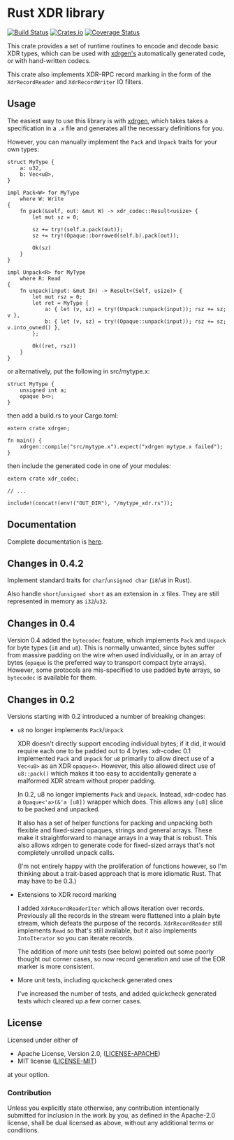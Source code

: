 # Rust XDR library

[![Build Status](https://travis-ci.org/jsgf/rust-xdr.svg?branch=master)](https://travis-ci.org/jsgf/rust-xdr)
[![Crates.io](https://img.shields.io/crates/v/xdr-codec.svg)]()
[![Coverage Status](https://coveralls.io/repos/github/jsgf/rust-xdr/badge.svg?branch=master)](https://coveralls.io/github/jsgf/rust-xdr?branch=master)

This crate provides a set of runtime routines to encode and decode
basic XDR types, which can be used with
[xdrgen's](https://github.com/jsgf/rust-xdrgen) automatically
generated code, or with hand-written codecs.

This crate also implements XDR-RPC record marking in the form of the
`XdrRecordReader` and `XdrRecordWriter` IO filters.

## Usage

The easiest way to use this library is with [xdrgen](https://crates.io/crates/xdrgen),
which takes takes a specification in a `.x` file and generates all the necessary
definitions for you.

However, you can manually implement the `Pack` and `Unpack` traits for your own
types:

```
struct MyType {
    a: u32,
    b: Vec<u8>,
}

impl Pack<W> for MyType
    where W: Write
{
    fn pack(&self, out: &mut W) -> xdr_codec::Result<usize> {
        let mut sz = 0;

        sz += try!(self.a.pack(out));
        sz += try!(Opaque::borrowed(self.b).pack(out));

        Ok(sz)
    }
}

impl Unpack<R> for MyType
    where R: Read
{
    fn unpack(input: &mut In) -> Result<(Self, usize)> {
        let mut rsz = 0;
        let ret = MyType {
            a: { let (v, sz) = try!(Unpack::unpack(input)); rsz += sz; v },
            b: { let (v, sz) = try!(Opaque::unpack(input)); rsz += sz; v.into_owned() },
        };

        Ok((ret, rsz))
    }
}
```

or alternatively, put the following in src/mytype.x:

```
struct MyType {
    unsigned int a;
    opaque b<>;
}
```

then add a build.rs to your Cargo.toml:

```
extern crate xdrgen;

fn main() {
    xdrgen::compile("src/mytype.x").expect("xdrgen mytype.x failed");
}
```

then include the generated code in one of your modules:
```
extern crate xdr_codec;

// ...

include!(concat!(env!("OUT_DIR"), "/mytype_xdr.rs"));
```

## Documentation

Complete documentation is [here](https://docs.rs/xdr-codec/).

## Changes in 0.4.2

Implement standard traits for `char`/`unsigned char` (`i8`/`u8` in Rust).

Also handle `short`/`unsigned short` as an extension in .x files. They are still
represented in memory as `i32`/`u32`.

## Changes in 0.4

Version 0.4 added the `bytecodec` feature, which implements `Pack` and `Unpack`
for byte types (`i8` and `u8`). This is normally unwanted, since bytes suffer from
massive padding on the wire when used individually, or in an array of bytes (`opaque`
is the preferred way to transport compact byte arrays). However, some protocols
are mis-specified to use padded byte arrays, so `bytecodec` is available for them.

## Changes in 0.2

Versions starting with 0.2 introduced a number of breaking changes:

 * `u8` no longer implements `Pack`/`Unpack`

   XDR doesn't directly support encoding individual bytes; if it did, it would
   require each one to be padded out to 4 bytes. xdr-codec 0.1 implemented
   `Pack` and `Unpack` for `u8` primarily to allow direct use of a `Vec<u8>`
   as an XDR `opaque<>`. However, this also allowed direct use of
   `u8::pack()` which makes it too easy to accidentally generate a malformed
   XDR stream without proper padding.

   In 0.2, u8 no longer implements `Pack` and `Unpack`. Instead, xdr-codec
   has a `Opaque<'a>(&'a [u8])` wrapper which does. This allows any `[u8]`
   slice to be packed and unpacked.

   It also has a set of helper functions for packing and unpacking both
   flexible and fixed-sized opaques, strings and general arrays. These make
   it straightforward to manage arrays in a way that is robust. This also allows
   xdrgen to generate code for fixed-sized arrays that's not completely unrolled
   unpack calls.

   (I'm not entirely happy with the proliferation of functions however, so
   I'm thinking about a trait-based approach that is more idiomatic Rust. That
   may have to be 0.3.)

* Extensions to XDR record marking

   I added `XdrRecordReaderIter` which allows iteration over records. Previously
   all the records in the stream were flattened into a plain byte stream, which
   defeats the purpose of the records. `XdrRecordReader` still implements `Read`
   so that's still available, but it also implements `IntoIterator` so you can
   iterate records.

   The addition of more unit tests (see below) pointed out some poorly thought
   out corner cases, so now record generation and use of the EOR marker is more
   consistent.

* More unit tests, including quickcheck generated ones

   I've increased the number of tests, and added quickcheck generated tests
   which cleared up a few corner cases.

## License

Licensed under either of

 * Apache License, Version 2.0, ([LICENSE-APACHE](http://www.apache.org/licenses/LICENSE-2.0))
 * MIT license ([LICENSE-MIT](http://opensource.org/licenses/MIT))

at your option.

### Contribution

Unless you explicitly state otherwise, any contribution intentionally submitted
for inclusion in the work by you, as defined in the Apache-2.0 license, shall be dual licensed as above, without any
additional terms or conditions.
